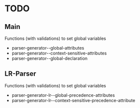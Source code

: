 # TODO

## Main

Functions (with validations) to set global variables

* parser-generator--global-attributes
* parser-generator--context-sensitive-attributes
* parser-generator--global-declaration

## LR-Parser

Functions (with validations) to set global variables

* parser-generator-lr--global-precedence-attributes
* parser-generator-lr--context-sensitive-precedence-attribute
